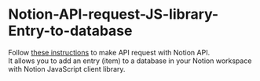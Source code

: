 #  Notion-API-request-JS-library-Entry-to-database
Follow <a href="https://developers.notion.com/docs/getting-started">these instructions</a> to make API request with Notion API.<br> 
It allows you to add an entry (item) to a database in your Notion workspace with Notion JavaScript client library.<br>
